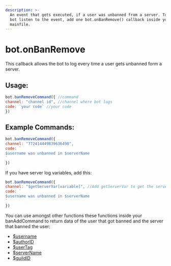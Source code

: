 ```yaml
---
description: >-
  An event that gets executed, if a user was unbanned from a server. To let the
  bot listen to the event, add one bot.onBanRemove() callback inside your
  mainfile.
---
```


# bot.onBanRemove

This callback allows the bot to log every time a user gets unbanned form a server.

## Usage:

```javascript
bot.banRemoveCommand({ //command
channel: "channel id", //channel where bot logs
code: `your code` //your code
})
```

## Example Commands:

```javascript
bot.banRemoveCommand({ 
channel: "772414449839636490",
code: `
$username was unbanned in $serverName
`
})
```

If you have server log variables, add this:

```javascript
bot.banRemoveCommand({ 
channel: "$getServerVar[variable]", //Add getServerVar to get the servers log channel (if they set it ofcourse)
code: `
$username was unbanned in $serverName
`
})
```

You can use amongst other functions these functions inside your banAddCommand to return data of the user that got banned and the server that banned the user:

* [$username](../functions/usdusername.md)
* [$authorID](../functions/usdauthorid.md)
* [$userTag](../functions/usdusertag.md)
* [$serverName](../functions/usdservername.md)
* [$guildID](../functions/usdguildid.md)

